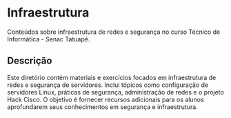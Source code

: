 # Infraestrutura

Conteúdos sobre infraestrutura de redes e segurança no curso Técnico de Informática - Senac Tatuapé.

## Descrição

Este diretório contém materiais e exercícios focados em infraestrutura de redes e segurança de servidores. Inclui tópicos como configuração de servidores Linux, práticas de segurança, administração de redes e o projeto Hack Cisco. O objetivo é fornecer recursos adicionais para os alunos aprofundarem seus conhecimentos em segurança e infraestrutura.